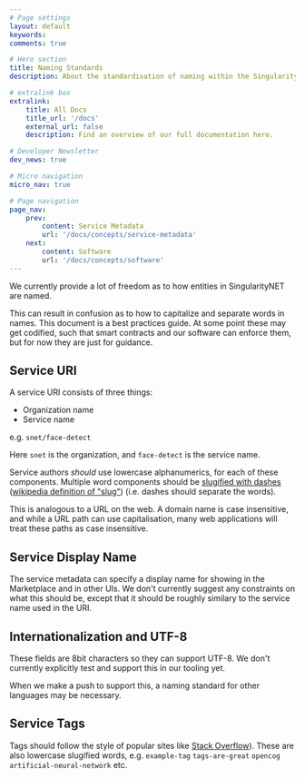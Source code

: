 ```yaml
---
# Page settings
layout: default
keywords:
comments: true

# Hero section
title: Naming Standards
description: About the standardisation of naming within the SingularityNET Network.

# extralink box
extralink:
    title: All Docs
    title_url: '/docs'
    external_url: false
    description: Find an overview of our full documentation here.

# Developer Newsletter
dev_news: true

# Micro navigation
micro_nav: true

# Page navigation
page_nav:
    prev:
        content: Service Metadata
        url: '/docs/concepts/service-metadata'
    next:
        content: Software
        url: '/docs/concepts/software'
---
```


We currently provide a lot of freedom as to how entities in SingularityNET are named.

This can result in confusion as to how to capitalize and separate words in names. This document is a best practices guide. At some point these may get codified, such that smart contracts and our software can enforce them, but for now they are just for guidance.

## Service URI

A service URI consists of three things:

- Organization name
- Service name

e.g. `snet/face-detect`

Here `snet` is the organization, and `face-detect` is the service name.

Service authors *should* use lowercase alphanumerics, for each of these components. Multiple word components should
be [slugified with dashes](https://docs.djangoproject.com/en/2.1/ref/utils/#django.utils.text.slugify) ([wikipedia definition of "slug"](https://en.wikipedia.org/wiki/Clean_URL#Slug)) (i.e. dashes should separate the words).

This is analogous to a URL on the web. A domain name is case insensitive, and while a URL path can use capitalisation, many web applications will treat these paths as case insensitive.

## Service Display Name

The service metadata can specify a display name for showing in the Marketplace and in other UIs. We don't currently suggest any constraints on what this should be, except that it should be roughly similary to the service name used in the URI.

## Internationalization and UTF-8

These fields are 8bit characters so they can support UTF-8. We don't currently explicitly test and support this in our tooling yet.

When we make a push to support this, a naming standard for other languages may be necessary.

## Service Tags

Tags should follow the style of popular sites like [Stack Overflow](https://stackoverflow.com/)). These are also lowercase slugified words, e.g. `example-tag` `tags-are-great` `opencog` `artificial-neural-network` etc.
